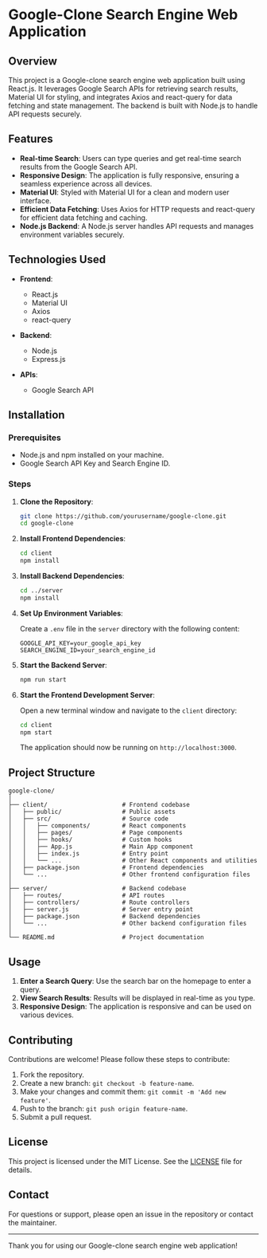 # Google-Clone Search Engine Web Application

## Overview

This project is a Google-clone search engine web application built using React.js. It leverages Google Search APIs for retrieving search results, Material UI for styling, and integrates Axios and react-query for data fetching and state management. The backend is built with Node.js to handle API requests securely.

## Features

- **Real-time Search**: Users can type queries and get real-time search results from the Google Search API.
- **Responsive Design**: The application is fully responsive, ensuring a seamless experience across all devices.
- **Material UI**: Styled with Material UI for a clean and modern user interface.
- **Efficient Data Fetching**: Uses Axios for HTTP requests and react-query for efficient data fetching and caching.
- **Node.js Backend**: A Node.js server handles API requests and manages environment variables securely.

## Technologies Used

- **Frontend**:
  - React.js
  - Material UI
  - Axios
  - react-query

- **Backend**:
  - Node.js
  - Express.js

- **APIs**:
  - Google Search API

## Installation

### Prerequisites

- Node.js and npm installed on your machine.
- Google Search API Key and Search Engine ID.

### Steps

1. **Clone the Repository**:

   ```bash
   git clone https://github.com/yourusername/google-clone.git
   cd google-clone
   ```

2. **Install Frontend Dependencies**:

   ```bash
   cd client
   npm install
   ```

3. **Install Backend Dependencies**:

   ```bash
   cd ../server
   npm install
   ```

4. **Set Up Environment Variables**:

   Create a `.env` file in the `server` directory with the following content:

   ```env
   GOOGLE_API_KEY=your_google_api_key
   SEARCH_ENGINE_ID=your_search_engine_id
   ```

5. **Start the Backend Server**:

   ```bash
   npm run start
   ```

6. **Start the Frontend Development Server**:

   Open a new terminal window and navigate to the `client` directory:

   ```bash
   cd client
   npm start
   ```

   The application should now be running on `http://localhost:3000`.

## Project Structure

```plaintext
google-clone/
│
├── client/                     # Frontend codebase
│   ├── public/                 # Public assets
│   ├── src/                    # Source code
│   │   ├── components/         # React components
│   │   ├── pages/              # Page components
│   │   ├── hooks/              # Custom hooks
│   │   ├── App.js              # Main App component
│   │   ├── index.js            # Entry point
│   │   └── ...                 # Other React components and utilities
│   ├── package.json            # Frontend dependencies
│   └── ...                     # Other frontend configuration files
│
├── server/                     # Backend codebase
│   ├── routes/                 # API routes
│   ├── controllers/            # Route controllers
│   ├── server.js               # Server entry point
│   ├── package.json            # Backend dependencies
│   └── ...                     # Other backend configuration files
│
└── README.md                   # Project documentation
```

## Usage

1. **Enter a Search Query**: Use the search bar on the homepage to enter a query.
2. **View Search Results**: Results will be displayed in real-time as you type.
3. **Responsive Design**: The application is responsive and can be used on various devices.

## Contributing

Contributions are welcome! Please follow these steps to contribute:

1. Fork the repository.
2. Create a new branch: `git checkout -b feature-name`.
3. Make your changes and commit them: `git commit -m 'Add new feature'`.
4. Push to the branch: `git push origin feature-name`.
5. Submit a pull request.

## License

This project is licensed under the MIT License. See the [LICENSE](LICENSE) file for details.

## Contact

For questions or support, please open an issue in the repository or contact the maintainer.

---

Thank you for using our Google-clone search engine web application!